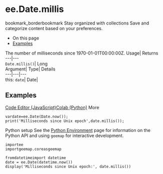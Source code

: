  
#  ee.Date.millis
bookmark_borderbookmark Stay organized with collections  Save and categorize content based on your preferences.
  * On this page
  * [Examples](https://developers.google.com/earth-engine/apidocs/ee-date-millis#examples)


The number of milliseconds since 1970-01-01T00:00:00Z. 
Usage| Returns  
---|---  
`Date.millis()`| Long  
Argument| Type| Details  
---|---|---  
this: `date`| Date|   
## Examples
[Code Editor (JavaScript)](https://developers.google.com/earth-engine/apidocs/ee-date-millis#code-editor-javascript-sample)[Colab (Python)](https://developers.google.com/earth-engine/apidocs/ee-date-millis#colab-python-sample) More
```
vardate=ee.Date(Date.now());
print('Milliseconds since Unix epoch',date.millis());
```
Python setup
See the [ Python Environment](https://developers.google.com/earth-engine/guides/python_install) page for information on the Python API and using `geemap` for interactive development.
```
importee
importgeemap.coreasgeemap
```
```
fromdatetimeimport datetime
date = ee.Date(datetime.now())
display('Milliseconds since Unix epoch:', date.millis())
```

